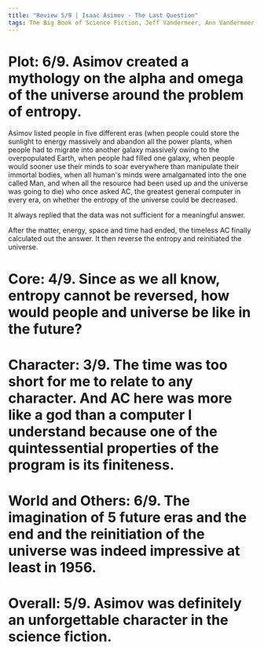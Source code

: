 ```yaml
---
title: "Review 5/9 | Isaac Asimov - The Last Question"
tags: The Big Book of Science Fiction, Jeff Vandermeer, Ann Vandermeer, short story, novelette, science fiction, 1920-1992, 1956
---
```


# Plot: 6/9. Asimov created a mythology on the alpha and omega of the universe around the problem of entropy.
Asimov listed people in five different eras (when people could store the sunlight to energy massively and abandon all the power plants, when people had to migrate into another galaxy massively owing to the overpopulated Earth, when people had filled one galaxy, when people would sooner use their minds to soar everywhere than manipulate their immortal bodies, when all human's minds were amalgamated into the one called Man, and when all the resource had been used up and the universe was going to die) who once asked AC, the greatest general computer in every era, on whether the entropy of the universe could be decreased.

It always replied  that the data was not sufficient for a meaningful answer.

After the matter, energy, space and time had ended, the timeless AC finally calculated out the answer. It then reverse the entropy and reinitiated the universe.

# Core: 4/9. Since as we all know, entropy cannot be reversed, how would people and universe be like in the future?



# Character: 3/9. The time was too short for me to relate to any character. And AC here was more like a god than a computer I understand because one of the quintessential properties of the program is its finiteness.

# World and Others: 6/9. The imagination of 5 future eras and the end and the reinitiation of the universe was indeed impressive at least in 1956.



# Overall: 5/9. Asimov was definitely an unforgettable character in the science fiction.


